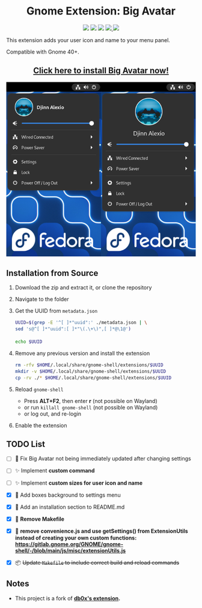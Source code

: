 <h1 align = "center">
    Gnome Extension: Big Avatar
</h1>

<p align="center">
    <img src="https://img.shields.io/github/languages/top/GustavoPeredo/Big-Avatar-Gnome-Shell-Extension.svg?style=for-the-badge">
    <img src="https://img.shields.io/github/languages/code-size/GustavoPeredo/Big-Avatar-Gnome-Shell-Extension.svg?style=for-the-badge">
    <img src="https://img.shields.io/github/repo-size/GustavoPeredo/Big-Avatar-Gnome-Shell-Extension.svg?style=for-the-badge">
    <a href="LICENSE">
        <img src="https://img.shields.io/github/license/GustavoPeredo/Big-Avatar-Gnome-Shell-Extension.svg?style=for-the-badge&color=blue">
    </a>
    <a href="https://extensions.gnome.org/extension/3488/big-avatar/">
        <img src="https://img.shields.io/website/https/extensions.gnome.org/extension/3488/big-avatar.svg?down_message=offline&label=extensions.gnome.org&style=for-the-badge&up_color=blue&up_message=online">
    </a>
</p>

This extension adds your user icon and name to your menu panel.

Compatible with Gnome 40+.

<h2 align="center">
    <a href="https://extensions.gnome.org/extension/3488/big-avatar/">
    Click here to install Big Avatar now!
    </a>
</h2>

![screenshot](screenshot.png)

## Installation from Source

1. Download the zip and extract it, or clone the repository

2. Navigate to the folder

3. Get the UUID from `metadata.json`

    ```bash
    UUID=$(grep -E '^[ ]*"uuid":' ./metadata.json | \
    sed 's@^[ ]*"uuid":[ ]*"\(.\+\)",[ ]*@\1@')

    echo $UUID
    ```

4. Remove any previous version and install the extension

    ```bash
    rm -rfv $HOME/.local/share/gnome-shell/extensions/$UUID
    mkdir -v $HOME/.local/share/gnome-shell/extensions/$UUID
    cp -rv ./* $HOME/.local/share/gnome-shell/extensions/$UUID
    ```

5. Reload `gnome-shell`
   - Press **ALT+F2**, then enter **r** (not possible on Wayland)
   - or run `killall gnome-shell` (not possible on Wayland)
   - or log out, and re-login

6. Enable the extension

## TODO List

- [ ] :bug: Fix Big Avatar not being immediately updated after changing settings

- [ ] :sparkles: Implement **custom command**

- [ ] :sparkles: Implement **custom sizes for user icon and name**

- [x] :lipstick: Add boxes background to settings menu

- [x] :memo: Add an installation section to README.md

- [x] :rocket: **Remove Makefile**

- [x] :rocket: **remove convenience.js and use getSettings() from ExtensionUtils
instead of creating your own custom functions:
<https://gitlab.gnome.org/GNOME/gnome-shell/-/blob/main/js/misc/extensionUtils.js>**

- [x] :package: ~~Update `Makefile` to include correct build and reload commands~~

## Notes

- This project is a fork of **[db0x's extension](https://github.com/db0x/bigavatar-db0x.de).**
